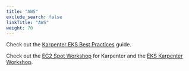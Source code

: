 ```yaml
---
title: "AWS"
exclude_search: false
linkTitle: "AWS"
weight: 70
---
```


Check out the [Karpenter EKS Best Practices](https://aws.github.io/aws-eks-best-practices/karpenter/) guide.

Check out the [EC2 Spot Workshop](https://ec2spotworkshops.com/karpenter.html) for Karpenter and the [EKS Karpenter Workshop](https://www.eksworkshop.com/beginner/085_scaling_karpenter/set_up_the_provisioner/).
